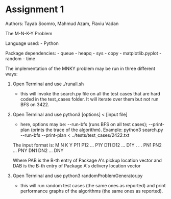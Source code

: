 # Assignment 1

Authors: Tayab Soomro, Mahmud Azam, Flaviu Vadan

The M-N-K-Y Problem

Language used: 
	- Python

Package dependencies: 
	- queue
	- heapq	
	- sys
	- copy
	- matplotlib.pyplot
	- random
	- time

The implementation of the MNKY problem may be run in three different ways:

1. Open Terminal and use ./runall.sh
	- this will invoke the search.py file on all the test cases that are hard
	  coded in the test_cases folder. It will iterate over them but not run
	  BFS on 3422. 
2. Open Terminal and use python3 [options] < [input file]
	- here, options may be:  --run-bfs (runs BFS on all test cases);
				 --print-plan (prints the trace of the algorithm).
    Example:
    python3 search.py --run-bfs --print-plan < ../tests/test_cases/2422.txt

    The input format is:
    M
    N
    K
    Y
    P11 P12 ... P1Y D11 D12 ... D1Y
    .
    .
    .
    PN1 PN2 ... PNY DN1 DN2 ... DNY

    Where PAB is the B-th entry of Package A's pickup location vector
    and DAB is the B-th entry of Package A's delivery location vector

3. Open Terminal and use python3 randomProblemGenerator.py
	- this will run random test cases (the same ones as reported) and print
	  performance graphs of the algorithms (the same ones as reported).


